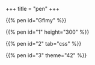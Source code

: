 +++
title = "pen"
+++


{{% pen id="Gflmy" %}}

{{% pen id="1" height="300" %}}

{{% pen id="2" tab="css" %}}

{{% pen id="3" theme="42" %}}
